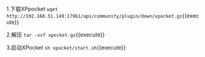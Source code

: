
1.下载XPpocket
`wget http://192.168.51.149:17961/api/community/plugin/down/xpocket.gz`{{execute}}

2.解压
`tar -xvf xpocket.gz`{{execute}}

3.启动XPocket
`sh xpocket/start.sh`{{execute}}



